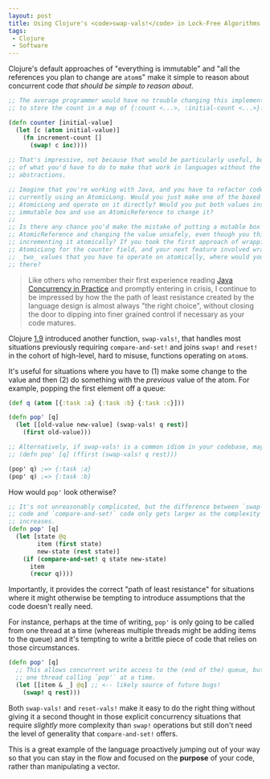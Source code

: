 ```yaml
---
layout: post
title: Using Clojure's <code>swap-vals!</code> in Lock-Free Algorithms
tags:
 - Clojure
 - Software
---
```


Clojure's default approaches of "everything is immutable" and "all the 
references you plan to change are `atom`s" make it simple to reason about 
concurrent code _that should be simple to reason about_. 

```clojure
;; The average programmer would have no trouble changing this implementation
;; to store the count in a map of {:count <...>, :initial-count <...>}.

(defn counter [initial-value]
  (let [c (atom initial-value)]
    (fn increment-count []
      (swap! c inc))))
      
;; That's impressive, not because that would be particularly useful, but because
;; of what you'd have to do to make that work in languages without the same 
;; abstractions. 

;; Imagine that you're working with Java, and you have to refactor code that's 
;; currently using an AtomicLong. Would you just make one of the boxed values an 
;; AtomicLong and operate on it directly? Would you put both values inside an 
;; immutable box and use an AtomicReference to change it? 
;; 
;; Is there any chance you'd make the mistake of putting a mutable box inside an 
;; AtomicReference and changing the value unsafely, even though you think you're 
;; incrementing it atomically? If you took the first approach of wrapping an 
;; AtomicLong for the counter field, and your next feature involved wrapping 
;; _two_ values that you have to operate on atomically, where would you go from 
;; there?
```

> Like others who remember their first experience reading 
  [Java Concurrency in Practice](https://www.amazon.com/gp/product/0321349601/ref=as_li_tl?ie=UTF8&camp=1789&creative=9325&creativeASIN=0321349601&linkCode=as2&tag=matthewdowney-20&linkId=bc1814e29b63a674d93fbf86964f0bb3) 
  and promptly entering in crisis, I continue to be impressed by how the 
  the path of least resistance created by the language design is almost always 
  "the right choice", without closing the door to dipping into finer grained
  control if necessary as your code matures.

Clojure [1.9](https://clojure.org/news/2017/12/08/clojure19) introduced another
function, `swap-vals!`, that handles most situations previously requiring 
`compare-and-set!` and joins `swap!` and `reset!` in the cohort of high-level, 
hard to misuse, functions operating on `atom`s. 

It's useful for situations where you have to (1) make some change to the value 
and then (2) do something with the _previous_ value of the atom. For example,
popping the first element off a queue:

```clojure
(def q (atom [{:task :a} {:task :b} {:task :c}]))

(defn pop' [q]
  (let [[old-value new-value] (swap-vals! q rest)]
    (first old-value)))

;; Alternatively, if swap-vals! is a common idiom in your codebase, maybe just:
;; (defn pop' [q] (ffirst (swap-vals! q rest)))

(pop' q) ;=> {:task :a}
(pop' q) ;=> {:task :b}
```

How would `pop'` look otherwise? 

```clojure
;; It's not unreasonably complicated, but the difference between `swap-vals!`
;; code and `compare-and-set!` code only gets larger as the complexity 
;; increases.
(defn pop' [q]
  (let [state @q
        item (first state)
        new-state (rest state)]
    (if (compare-and-set! q state new-state)
      item 
      (recur q))))
```

Importantly, it provides the correct "path of least resistance" for situations
where it might otherwise be tempting to introduce assumptions that the code 
doesn't really need. 

For instance, perhaps at the time of writing, `pop'` is only going to be called 
from one thread at a time (whereas multiple threads might be adding items to the 
queue) and it's tempting to write a brittle piece of code that relies on those 
circumstances.

```clojure
(defn pop' [q]
  ;; This allows concurrent write access to the (end of the) queue, but only
  ;; one thread calling `pop'` at a time.
  (let [[item & _] @q] ;; <-- likely source of future bugs!
    (swap! q rest)))
```

Both `swap-vals!` and `reset-vals!` make it easy to do the right thing without 
giving it a second thought in those explicit concurrency situations that 
require _slightly_ more complexity than `swap!` operations but still don't need
the level of generality that `compare-and-set!` offers. 

This is a great example of the language proactively jumping out of your way so
that you can stay in the flow and focused on the **purpose** of your code, 
rather than manipulating a vector.
